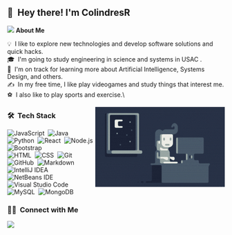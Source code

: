  ## 👋 &nbsp;Hey there! I'm ColindresR 

<picture><img src = "https://github.com/7oSkaaa/7oSkaaa/blob/main/Images/about_me.gif?raw=true" width = 50px></picture> <strong>About Me</strong>

💡 &nbsp;I like to explore new technologies and develop software solutions and quick hacks.\
🎓 &nbsp;I'm going to study engineering in science and systems in USAC .\
🌱 &nbsp;I'm on track for learning more about Artificial Intelligence, Systems Design, and others.\
✍️ &nbsp;In my free time, I like play videogames and study things that interest me.\
⚽ &nbsp;I also like to play sports and exercise.\

<img alt="Night Coding" src="https://raw.githubusercontent.com/AVS1508/AVS1508/master/assets/Night-Coding.gif" align="right"/>

### 🛠 &nbsp;Tech Stack


![JavaScript](https://img.shields.io/badge/-JavaScript-05122A?style=flat&logo=javascript)&nbsp;
![Java](https://img.shields.io/badge/-Java-05122A?style=flat&logo=Java&logoColor=FFA518)&nbsp;
![Python](https://img.shields.io/badge/-Python-05122A?style=flat&logo=python)&nbsp;
![React](https://img.shields.io/badge/-React-05122A?style=flat&logo=react)&nbsp;
![Node.js](https://img.shields.io/badge/-Node.js-05122A?style=flat&logo=node.js)&nbsp;
![Bootstrap](https://img.shields.io/badge/-Bootstrap-05122A?style=flat&logo=bootstrap&logoColor=563D7C)\
![HTML](https://img.shields.io/badge/-HTML-05122A?style=flat&logo=HTML5)&nbsp;
![CSS](https://img.shields.io/badge/-CSS-05122A?style=flat&logo=CSS3&logoColor=1572B6)&nbsp;
![Git](https://img.shields.io/badge/-Git-05122A?style=flat&logo=git)&nbsp;
![GitHub](https://img.shields.io/badge/-GitHub-05122A?style=flat&logo=github)&nbsp;
![Markdown](https://img.shields.io/badge/-Markdown-05122A?style=flat&logo=markdown)\
![IntelliJ IDEA](https://img.shields.io/badge/IntelliJIDEA-05122A.svg?style=flat&logo=intellij-idea&logoColor=white)
![NetBeans IDE](https://img.shields.io/badge/NetBeansIDE-05122A.svg?style=flat&logo=apache-netbeans-ide&logoColor=white)
![Visual Studio Code](https://img.shields.io/badge/-Visual%20Studio%20Code-05122A?style=flat&logo=visual-studio-code&logoColor=007ACC)&nbsp;\
![MySQL](https://shields.io/badge/MySQL-05122A?logo=mysql&style=plastic&logoColor=white&labelColor=blue)&nbsp;
![MongoDB](https://img.shields.io/badge/-MongoDB-05122A?style=flat&logo=mongodb&logoColor=FFFFFF)


### 🤝🏻 &nbsp;Connect with Me

<p align="center">

<a href="https://www.linkedin.com/in/ricardoadri%C3%A1n-colindresfranco-a73ba12b4"><img src="https://img.shields.io/badge/-Ricardo%20Colindres-0077B5?style=flat&logo=Linkedin&logoColor=white"/></a>

</p>
